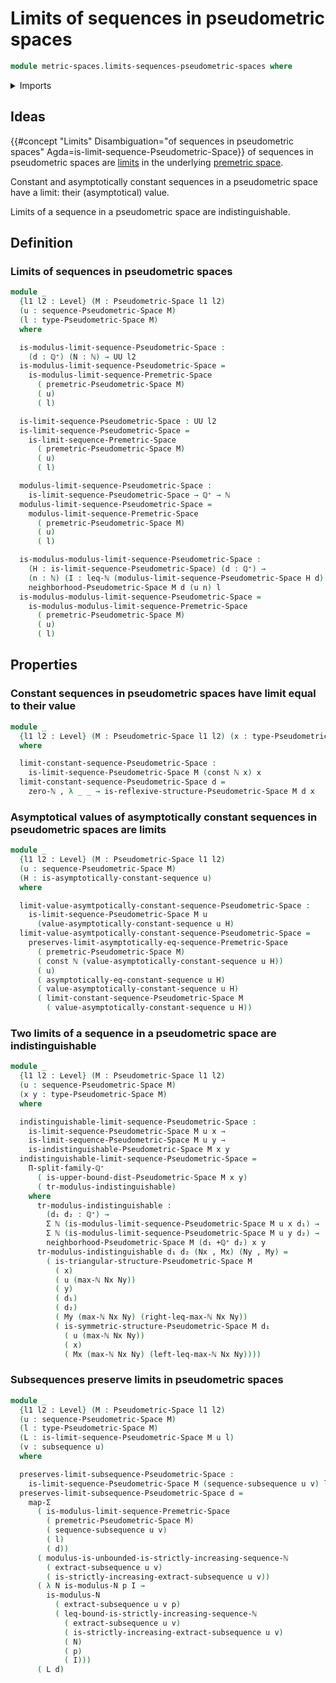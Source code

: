 # Limits of sequences in pseudometric spaces

```agda
module metric-spaces.limits-sequences-pseudometric-spaces where
```

<details><summary>Imports</summary>

```agda
open import elementary-number-theory.inequality-natural-numbers
open import elementary-number-theory.maximum-natural-numbers
open import elementary-number-theory.monotonic-sequences-natural-numbers
open import elementary-number-theory.natural-numbers
open import elementary-number-theory.positive-rational-numbers

open import foundation.asymptotically-constant-sequences
open import foundation.asymptotically-equal-sequences
open import foundation.constant-maps
open import foundation.dependent-pair-types
open import foundation.functoriality-dependent-pair-types
open import foundation.propositions
open import foundation.sequences
open import foundation.subsequences
open import foundation.transport-along-identifications
open import foundation.universe-levels

open import metric-spaces.limits-sequences-premetric-spaces
open import metric-spaces.pseudometric-spaces
open import metric-spaces.sequences-pseudometric-spaces
```

</details>

## Ideas

{{#concept "Limits" Disambiguation="of sequences in pseudometric spaces" Agda=is-limit-sequence-Pseudometric-Space}}
of sequences in pseudometric spaces are
[limits](metric-spaces.limits-sequences-premetric-spaces.md) in the underlying
[premetric space](metric-spaces.premetric-spaces.md).

Constant and asymptotically constant sequences in a pseudometric space have a
limit: their (asymptotical) value.

Limits of a sequence in a pseudometric space are indistinguishable.

## Definition

### Limits of sequences in pseudometric spaces

```agda
module _
  {l1 l2 : Level} (M : Pseudometric-Space l1 l2)
  (u : sequence-Pseudometric-Space M)
  (l : type-Pseudometric-Space M)
  where

  is-modulus-limit-sequence-Pseudometric-Space :
    (d : ℚ⁺) (N : ℕ) → UU l2
  is-modulus-limit-sequence-Pseudometric-Space =
    is-modulus-limit-sequence-Premetric-Space
      ( premetric-Pseudometric-Space M)
      ( u)
      ( l)

  is-limit-sequence-Pseudometric-Space : UU l2
  is-limit-sequence-Pseudometric-Space =
    is-limit-sequence-Premetric-Space
      ( premetric-Pseudometric-Space M)
      ( u)
      ( l)

  modulus-limit-sequence-Pseudometric-Space :
    is-limit-sequence-Pseudometric-Space → ℚ⁺ → ℕ
  modulus-limit-sequence-Pseudometric-Space =
    modulus-limit-sequence-Premetric-Space
      ( premetric-Pseudometric-Space M)
      ( u)
      ( l)

  is-modulus-modulus-limit-sequence-Pseudometric-Space :
    (H : is-limit-sequence-Pseudometric-Space) (d : ℚ⁺) →
    (n : ℕ) (I : leq-ℕ (modulus-limit-sequence-Pseudometric-Space H d) n) →
    neighborhood-Pseudometric-Space M d (u n) l
  is-modulus-modulus-limit-sequence-Pseudometric-Space =
    is-modulus-modulus-limit-sequence-Premetric-Space
      ( premetric-Pseudometric-Space M)
      ( u)
      ( l)
```

## Properties

### Constant sequences in pseudometric spaces have limit equal to their value

```agda
module _
  {l1 l2 : Level} (M : Pseudometric-Space l1 l2) (x : type-Pseudometric-Space M)
  where

  limit-constant-sequence-Pseudometric-Space :
    is-limit-sequence-Pseudometric-Space M (const ℕ x) x
  limit-constant-sequence-Pseudometric-Space d =
    zero-ℕ , λ _ _ → is-reflexive-structure-Pseudometric-Space M d x
```

### Asymptotical values of asymptotically constant sequences in pseudometric spaces are limits

```agda
module _
  {l1 l2 : Level} (M : Pseudometric-Space l1 l2)
  (u : sequence-Pseudometric-Space M)
  (H : is-asymptotically-constant-sequence u)
  where

  limit-value-asymtpotically-constant-sequence-Pseudometric-Space :
    is-limit-sequence-Pseudometric-Space M u
      (value-asymptotically-constant-sequence u H)
  limit-value-asymtpotically-constant-sequence-Pseudometric-Space =
    preserves-limit-asymptotically-eq-sequence-Premetric-Space
      ( premetric-Pseudometric-Space M)
      ( const ℕ (value-asymptotically-constant-sequence u H))
      ( u)
      ( asymptotically-eq-constant-sequence u H)
      ( value-asymptotically-constant-sequence u H)
      ( limit-constant-sequence-Pseudometric-Space M
        ( value-asymptotically-constant-sequence u H))
```

### Two limits of a sequence in a pseudometric space are indistinguishable

```agda
module _
  {l1 l2 : Level} (M : Pseudometric-Space l1 l2)
  (u : sequence-Pseudometric-Space M)
  (x y : type-Pseudometric-Space M)
  where

  indistinguishable-limit-sequence-Pseudometric-Space :
    is-limit-sequence-Pseudometric-Space M u x →
    is-limit-sequence-Pseudometric-Space M u y →
    is-indistinguishable-Pseudometric-Space M x y
  indistinguishable-limit-sequence-Pseudometric-Space =
    Π-split-family-ℚ⁺
      ( is-upper-bound-dist-Pseudometric-Space M x y)
      ( tr-modulus-indistinguishable)
    where
      tr-modulus-indistinguishable :
        (d₁ d₂ : ℚ⁺) →
        Σ ℕ (is-modulus-limit-sequence-Pseudometric-Space M u x d₁) →
        Σ ℕ (is-modulus-limit-sequence-Pseudometric-Space M u y d₂) →
        neighborhood-Pseudometric-Space M (d₁ +ℚ⁺ d₂) x y
      tr-modulus-indistinguishable d₁ d₂ (Nx , Mx) (Ny , My) =
        ( is-triangular-structure-Pseudometric-Space M
          ( x)
          ( u (max-ℕ Nx Ny))
          ( y)
          ( d₁)
          ( d₂)
          ( My (max-ℕ Nx Ny) (right-leq-max-ℕ Nx Ny))
          ( is-symmetric-structure-Pseudometric-Space M d₁
            ( u (max-ℕ Nx Ny))
            ( x)
            ( Mx (max-ℕ Nx Ny) (left-leq-max-ℕ Nx Ny))))
```

### Subsequences preserve limits in pseudometric spaces

```agda
module _
  {l1 l2 : Level} (M : Pseudometric-Space l1 l2)
  (u : sequence-Pseudometric-Space M)
  (l : type-Pseudometric-Space M)
  (L : is-limit-sequence-Pseudometric-Space M u l)
  (v : subsequence u)
  where

  preserves-limit-subsequence-Pseudometric-Space :
    is-limit-sequence-Pseudometric-Space M (sequence-subsequence u v) l
  preserves-limit-subsequence-Pseudometric-Space d =
    map-Σ
      ( is-modulus-limit-sequence-Premetric-Space
        ( premetric-Pseudometric-Space M)
        ( sequence-subsequence u v)
        ( l)
        ( d))
      ( modulus-is-unbounded-is-strictly-increasing-sequence-ℕ
        ( extract-subsequence u v)
        ( is-strictly-increasing-extract-subsequence u v))
      ( λ N is-modulus-N p I →
        is-modulus-N
          ( extract-subsequence u v p)
          ( leq-bound-is-strictly-increasing-sequence-ℕ
            ( extract-subsequence u v)
            ( is-strictly-increasing-extract-subsequence u v)
            ( N)
            ( p)
            ( I)))
      ( L d)
```
